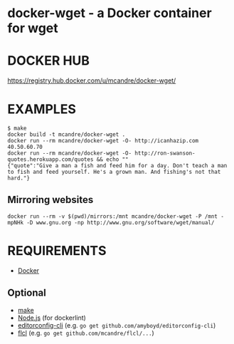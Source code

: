 # docker-wget - a Docker container for wget

# DOCKER HUB

https://registry.hub.docker.com/u/mcandre/docker-wget/

# EXAMPLES

```
$ make
docker build -t mcandre/docker-wget .
docker run --rm mcandre/docker-wget -O- http://icanhazip.com
40.50.60.70
docker run --rm mcandre/docker-wget -O- http://ron-swanson-quotes.herokuapp.com/quotes && echo ""
{"quote":"Give a man a fish and feed him for a day. Don't teach a man to fish and feed yourself. He's a grown man. And fishing's not that hard."}
```

## Mirroring websites

```
docker run --rm -v $(pwd)/mirrors:/mnt mcandre/docker-wget -P /mnt -mpNHk -D www.gnu.org -np http://www.gnu.org/software/wget/manual/
```

# REQUIREMENTS

* [Docker](https://www.docker.com/)

## Optional

* [make](http://www.gnu.org/software/make/)
* [Node.js](https://nodejs.org/en/) (for dockerlint)
* [editorconfig-cli](https://github.com/amyboyd/editorconfig-cli) (e.g. `go get github.com/amyboyd/editorconfig-cli`)
* [flcl](https://github.com/mcandre/flcl) (e.g. `go get github.com/mcandre/flcl/...`)
